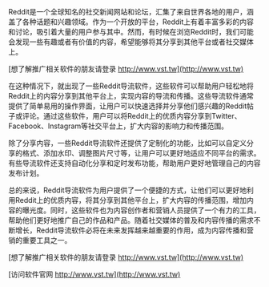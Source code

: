 Reddit是一个全球知名的社交新闻网站和论坛，汇集了来自世界各地的用户，涵盖了各种话题和兴趣领域。作为一个开放的平台，Reddit上有着丰富多彩的内容和讨论，吸引着大量的用户参与其中。然而，有时候在浏览Reddit时，我们可能会发现一些有趣或者有价值的内容，希望能够将其分享到其他平台或者社交媒体上。

[想了解推广相关软件的朋友请登录 http://www.vst.tw](http://www.vst.tw)

在这种情况下，就出现了一些Reddit导流软件，这些软件可以帮助用户轻松地将Reddit上的内容分享到其他平台上，实现内容的导流和传播。这些导流软件通常提供了简单易用的操作界面，让用户可以快速选择并分享他们感兴趣的Reddit帖子或评论。通过这些软件，用户可以将Reddit上的优质内容分享到Twitter、Facebook、Instagram等社交平台上，扩大内容的影响力和传播范围。

除了分享内容，一些Reddit导流软件还提供了定制化的功能，比如可以自定义分享的格式、添加水印、调整图片尺寸等，让用户可以更好地适应不同平台的需求。有些导流软件还支持自动化分享和定时发布功能，帮助用户更好地管理自己的内容发布计划。

总的来说，Reddit导流软件为用户提供了一个便捷的方式，让他们可以更好地利用Reddit上的优质内容，将其分享到其他平台上，扩大内容的传播范围，增加内容的曝光度。同时，这些软件也为内容创作者和营销人员提供了一个有力的工具，帮助他们更好地推广自己的作品和产品。随着社交媒体的普及和内容传播的需求不断增长，Reddit导流软件必将在未来发挥越来越重要的作用，成为内容传播和营销的重要工具之一。

[想了解推广相关软件的朋友请登录 http://www.vst.tw](http://www.vst.tw)


[访问软件官网 http://www.vst.tw](http://www.vst.tw)
